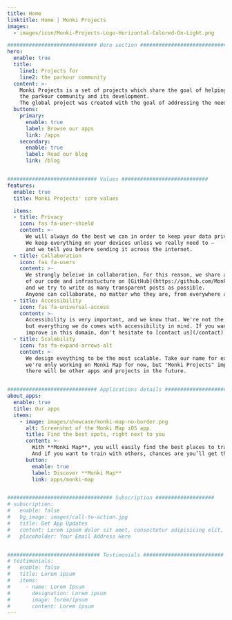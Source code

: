 ```yaml
---
title: Home
linktitle: Home | Monki Projects
images:
  - images/icon/Monki-Projects-Logo-Horizontal-Colored-On-Light.png

############################# Hero section ############################
hero:
  enable: true
  title:
    line1: Projects for
    line2: the parkour community
  content: >-
    Monki Projects is a set of projects which share the goal of helping
    the parkour community and its development.
    The global project was created with the goal of addressing the needs of the community.
  buttons:
    primary:
      enable: true
      label: Browse our apps
      link: /apps
    secondary:
      enable: true
      label: Read our blog
      link: /blog


############################# Values ############################
features:
  enable: true
  title: Monki Projects' core values

  items:
  - title: Privacy
    icon: fas fa-user-shield
    content: >-
      We will always do the best we can in order to keep your data private.
      We keep everything on your devices unless we really need to —
      and we tell you before sending it across the internet.
  - title: Collaboration
    icon: fas fa-users
    content: >-
      We strongly beleive in collaboration. For this reason, we share a big part
      of our code and infrastucture on [GitHub](https://github.com/MonkiProjects),
      and we try to write as many transparent posts as possible.
      Anyone can collaborate, no matter who they are, from everywhere across the globe.
  - title: Accessibility
    icon: fas fa-universal-access
    content: >-
      Accessibility is very important, and we know that. We're not the best,
      but everything we do comes with accessibility in mind. If you want to help us
      improve in this domain, don't hesitate to [contact us](/contact)!
  - title: Scalability
    icon: fas fa-expand-arrows-alt
    content: >-
      We design eveything to be the most scalable. Take our name for example:
      we're only working on Monki Map for now, but "Monki Projects" implies
      there will be other apps and projects in the future.


############################# Applications details #######################
about_apps:
  enable: true
  title: Our apps
  items:
    - image: images/showcase/monki-map-no-border.png
      alt: Screenshot of the Monki Map iOS app.
      title: Find the best spots, right next to you
      content: >-
        With **Monki Map**, you will easily find the best places to train.
        And if you want to train with others, chances are you’ll get this too.
      button:
        enable: true
        label: Discover **Monki Map**
        link: apps/monki-map


################################## Subscription ###################
# subscription:
#   enable: false
#   bg_image: images/call-to-action.jpg
#   title: Get App Updates
#   content: Lorem ipsum dolor sit amet, consectetur adipisicing elit, sed do eiusmod
#   placeholder: Your Email Address Here


############################## Testimonials ##########################
# testimonials:
#   enable: false
#   title: Lorem ipsum
#   items:
#     - name: Lorem Ipsum
#       designation: Lorem ipsum
#       image: lorem/ipsum
#       content: Lorem ipsum
---
```

